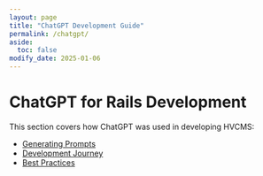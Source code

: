 ```yaml
---
layout: page
title: "ChatGPT Development Guide"
permalink: /chatgpt/
aside:
  toc: false
modify_date: 2025-01-06
---
```


# ChatGPT for Rails Development

This section covers how ChatGPT was used in developing HVCMS:

- [Generating Prompts](generating-prompts.html)
- [Development Journey](development-journey.html)
- [Best Practices](best-practices.html)
